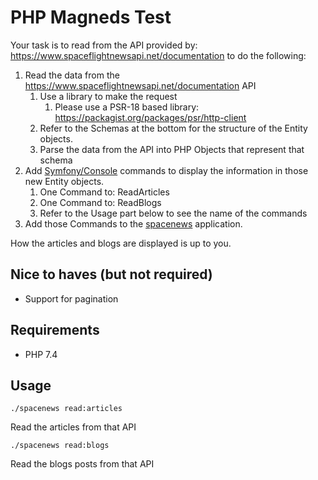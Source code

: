 # PHP Magneds Test
Your task is to read from the API provided by: https://www.spaceflightnewsapi.net/documentation to do the following:

1. Read the data from the https://www.spaceflightnewsapi.net/documentation API
    1. Use a library to make the request
        1. Please use a PSR-18 based library: https://packagist.org/packages/psr/http-client
    1. Refer to the Schemas at the bottom for the structure of the Entity objects.
    1. Parse the data from the API into PHP Objects that represent that schema
1. Add [Symfony/Console](https://symfony.com/doc/current/console.html) commands to display the information in those new Entity objects.
    1. One Command to: ReadArticles
    1. One Command to: ReadBlogs
    1. Refer to the Usage part below to see the name of the commands
1. Add those Commands to the [spacenews](./spacenews) application.

How the articles and blogs are displayed is up to you.

## Nice to haves (but not required)
* Support for pagination

## Requirements
* PHP 7.4

## Usage
```./spacenews read:articles```

Read the articles from that API

```./spacenews read:blogs```

Read the blogs posts from that API

